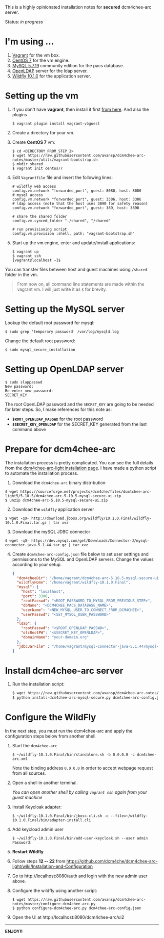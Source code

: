 This is a highly opinionated installation notes for **secured** dcm4chee-arc server.

Status: *in progress*

# I'm using ...

1. [Vagrant](https://www.vagrantup.com/) for the vm box.
2. [CentOS 7](https://www.centos.org/) for the vm engine.
3. [MySQL 5.7.19](https://www.mysql.com/) community edition for the pacs database.
4. [OpenLDAP](https://www.openldap.org/) server for the ldap server.
5. [Wildfly 10.1.0](http://wildfly.org/) for the application server.

# Setting up the vm

1. If you don't have **vagrant**, then install it first [from here](https://www.vagrantup.com/downloads.html).
   And also the plugins
   ```
   $ vagrant plugin install vagrant-vbguest
   ```

2. Create a directory for your vm.

3. Create **CentOS 7** vm:
   ```
   $ cd <DIRECTORY_FROM_STEP_2>
   $ wget https://raw.githubusercontent.com/avansp/dcm4chee-arc-notes/master/utils/vagrant-bootstrap.sh
   $ mkdir shared
   $ vagrant init centos/7
   ```

3. Edit `Vagrantfile` file and insert the following lines:
   ```
   # wildfly web access
   config.vm.network "forwarded_port", guest: 8080, host: 8080
   # mysql access
   config.vm.network "forwarded_port", guest: 3306, host: 3306
   # ldap access (note that the host uses 3890 for safety reason)
   config.vm.network "forwarded_port", guest: 389, host: 3890

   # share the shared folder
   config.vm.synced_folder "./shared", "/shared"

   # run provisioning script
   config.vm.provision :shell, path: "vagrant-bootstrap.sh"
   ```

4. Start up the vm engine, enter and update/install applications:
   ```
   $ vagrant up
   $ vagrant ssh
   [vagrant@localhost ~]$
   ```

You can transfer files between host and guest machines using `/shared` folder in the vm.

> From now on, all command line statements are made within the vagrant vm. I will just write it as `$` for brevity.

# Setting up the MySQL server

Lookup the default root password for mysql:
```
$ sudo grep 'temporary password' /var/log/mysqld.log
```

Change the default root password:
```
$ sudo mysql_secure_installation
```

# Setting up OpenLDAP server

```
$ sudo slappasswd
New password:
Re-enter new password:
SECRET_KEY
```

The root OpenLDAP password and the `SECRET_KEY` are going to be needed for later steps. So, I make references for this note as:
* **`$ROOT_OPENLDAP_PASSWD`** for the root password
* **`$SECRET_KEY_OPENLDAP`** for the SECRET_KEY generated from the last command above

# Prepare for dcm4chee-arc

The installation process is pretty complicated. You can see the full details from the [dcm4chee-arc-light installation page](https://github.com/dcm4che/dcm4chee-arc-light/wiki/Installation). I have made a python script to automate the installation process.

1. Download the `dcm4chee-arc` binary distribution
```
$ wget https://sourceforge.net/projects/dcm4che/files/dcm4chee-arc-light5/5.10.5/dcm4chee-arc-5.10.5-mysql-secure-ui.zip
$ unzip dcm4chee-arc-5.10.5-mysql-secure-ui.zip
```

2. Download the `wildfly` application server
```
$ wget -qO- http://download.jboss.org/wildfly/10.1.0.Final/wildfly-10.1.0.Final.tar.gz | tar xvz
```

3. Download the mySQL JDBC connector
```
$ wget -qO- https://dev.mysql.com/get/Downloads/Connector-J/mysql-connector-java-5.1.44.tar.gz | tar xvz
```

4. Create `dcm4chee-arc-config.json` file below to set user settings and permissions to the MySQL and OpenLDAP servers. Change the values according to your setup.
    ```json
    {
      "dcm4cheeDir": "/home/vagrant/dcm4chee-arc-5.10.5-mysql-secure-ui",
      "wildflyHome": "/home/vagrant/wildfly-10.1.0.Final",
      "mysql": {
        "host": "localhost",
        "port": 3306,
        "rootPasswd": "<ROOT_PASSWORD_TO_MYSQL_FROM_PREVIOUS_STEP>",
        "dbName": "<DCM4CHEE_PACS_DATABASE_NAME>",
        "userName": "<NEW_MYSQL_USER_TO_CONNECT_FROM_DCM4CHEE>",
        "userPasswd": "<SET_MYSQL_USER_PASSWORD>"
      },
      "ldap": {
        "rootPasswd": "<$ROOT_OPENLDAP_PASSWD>",
        "olcRootPW": "<$SECRET_KEY_OPENLDAP>",
        "domainName": "your-domain.org"
      },
      "jdbcJarFile" : "/home/vagrant/mysql-connector-java-5.1.44/mysql-connector-java-5.1.44-bin.jar"
    }
    ```

# Install dcm4chee-arc server

1. Run the installation script:
    ```bash
    $ wget https://raw.githubusercontent.com/avansp/dcm4chee-arc-notes/master/centos7-mysql-secured/install-dcm4chee-arc-mysql-secure.py
    $ python install-dcm4chee-arc-mysql-secure.py dcm4chee-arc-config.json
    ```

# Configure the WildFly

In the next step, you must run the dcm4chee-arc and apply the configuration steps below from another shell.

1. Start the `dcm4chee-arc`
   ```
   $ ~/wildfly-10.1.0.Final/bin/standalone.sh -b 0.0.0.0 -c dcm4chee-arc.xml
   ```
   Note the binding address `0.0.0.0` in order to accept webpage request from all sources.

2. Open a shell in another terminal.

   *You can open another shell by calling `vagrant ssh` again from your guest machine*

3. Install Keycloak adapter:
   ```
   $ ~/wildfly-10.1.0.Final/bin/jboss-cli.sh -c --file=~/wildfly-10.1.0.Final/bin/adapter-install.cli
   ```

4. Add keycload admin user
   ```
   $ ~/wildfly-10.1.0.Final/bin/add-user-keycloak.sh --user admin
   Password:
   ```

5. **Restart Wildfly**

6. Follow steps **12 -- 22** from https://github.com/dcm4che/dcm4chee-arc-light/wiki/Installation-and-Configuration



6. Go to http://localhost:8080/auth and login with the new admin user above.


3. Configure the wildfly using another script:
   ```
   $ wget https://raw.githubusercontent.com/avansp/dcm4chee-arc-notes/master/configure-dcm4chee-arc.py
   $ python configure-dcm4chee-arc.py dcm4chee-arc-config.json
   ```  

4. Open the UI at http://localhost:8080/dcm4chee-arc/ui2


-----
**ENJOY!!**

